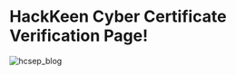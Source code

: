 
# HackKeen Cyber Certificate Verification Page!
![hcsep_blog](https://user-images.githubusercontent.com/84514389/124649506-37696400-deb6-11eb-92e0-d9812a5b2dbb.png)
